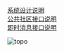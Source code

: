 
[系统设计说明](doc/SYSTEM.md)  
[公共社区接口说明](doc/COMMUNITY.md)    
[即时消息接口说明](doc/MESSENGER.md)    

![topo](https://user-images.githubusercontent.com/5525436/60567954-125d2a80-9d9e-11e9-8430-6c5e79040207.png)